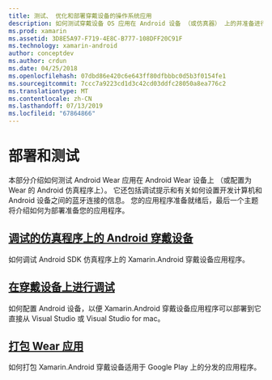 ```yaml
---
title: 测试、 优化和部署穿戴设备的操作系统应用
description: 如何测试穿戴设备 OS 应用在 Android 设备 （或仿真器） 上的并准备进行部署。
ms.prod: xamarin
ms.assetid: 3D8E5A97-F719-4E8C-B777-108DFF20C91F
ms.technology: xamarin-android
author: conceptdev
ms.author: crdun
ms.date: 04/25/2018
ms.openlocfilehash: 07dbd86e420c6e643ff80dfbbbc0d5b3f0154fe1
ms.sourcegitcommit: 7ccc7a9223cd1d3c42cd03ddfc28050a8ea776c2
ms.translationtype: MT
ms.contentlocale: zh-CN
ms.lasthandoff: 07/13/2019
ms.locfileid: "67864866"
---
```

# <a name="deployment-and-testing"></a>部署和测试

本部分介绍如何测试 Android Wear 应用在 Android Wear 设备上 （或配置为 Wear 的 Android 仿真程序上）。 它还包括调试提示和有关如何设置开发计算机和 Android 设备之间的蓝牙连接的信息。
您的应用程序准备就绪后，最后一个主题将介绍如何为部署准备您的应用程序。

## <a name="debug-android-wear-on-an-emulatorandroidweardeploy-testdebug-on-emulatormd"></a>[调试的仿真程序上的 Android 穿戴设备](~/android/wear/deploy-test/debug-on-emulator.md)

如何调试 Android SDK 仿真程序上的 Xamarin.Android 穿戴设备应用程序。

## <a name="debug-on-a-wear-deviceandroidweardeploy-testdebug-on-devicemd"></a>[在穿戴设备上进行调试](~/android/wear/deploy-test/debug-on-device.md)

如何配置 Android 设备，以便 Xamarin.Android 穿戴设备应用程序可以部署到它直接从 Visual Studio 或 Visual Studio for mac。

## <a name="packaging-wear-appsandroidweardeploy-testpackagingmd"></a>[打包 Wear 应用](~/android/wear/deploy-test/packaging.md)

如何打包 Xamarin.Android 穿戴设备适用于 Google Play 上的分发的应用程序。

